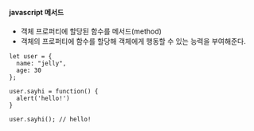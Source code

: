 #### javascript 메서드
- 객체 프로퍼티에 할당된 함수를 메서드(method) 
- 객체의 프로퍼티에 함수를 할당해 객체에게 행동할 수 있는 능력을 부여해준다. 

```
let user = {
  name: "jelly",
  age: 30
};

user.sayhi = function() {
  alert('hello!')
}

user.sayhi(); // hello!
```


